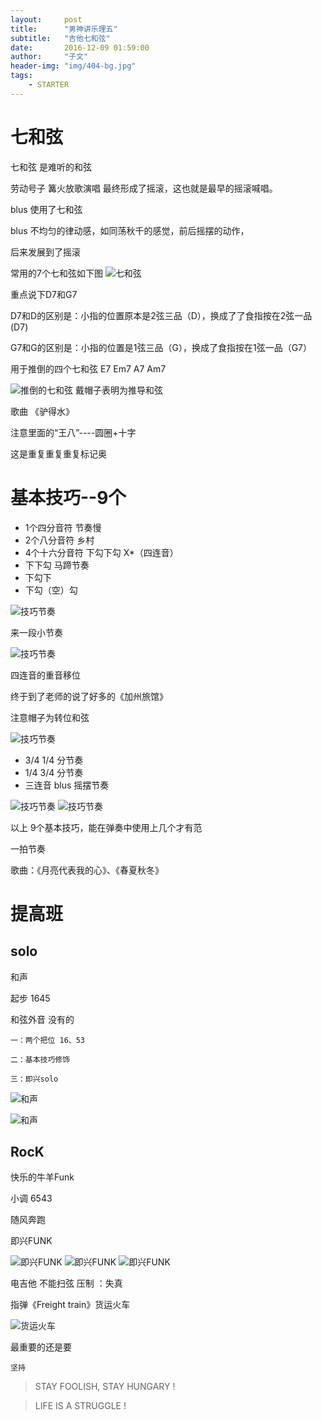 ```yaml
---
layout:     post
title:      "男神讲乐理五"
subtitle:   "吉他七和弦"
date:       2016-12-09 01:59:00
author:     "子文"
header-img: "img/404-bg.jpg"
tags:
    - STARTER
---
```




# 七和弦

七和弦 是难听的和弦

劳动号子 篝火放歌演唱 最终形成了摇滚，这也就是最早的摇滚喊唱。

blus 使用了七和弦

blus 不均匀的律动感，如同荡秋千的感觉，前后摇摆的动作，

后来发展到了摇滚

常用的7个七和弦如下图
![七和弦](/img/2016-12-09/IMG_2228.JPG)

重点说下D7和G7

D7和D的区别是：小指的位置原本是2弦三品（D），换成了了食指按在2弦一品(D7)

G7和G的区别是：小指的位置是1弦三品（G），换成了食指按在1弦一品（G7）

用于推倒的四个七和弦 E7  Em7  A7  Am7

![推倒的七和弦](/img/2016-12-09/IMG_2229.JPG)
戴帽子表明为推导和弦


歌曲
《驴得水》

注意里面的“王八”----圆圈+十字 

这是重复重复重复标记奥

# 基本技巧--9个

* 1个四分音符     节奏慢
* 2个八分音符     乡村 
* 4个十六分音符 下勾下勾   X*（四连音）
* 下下勾          马蹄节奏
* 下勾下  
* 下勾（空）勾    

![技巧节奏](/img/2016-12-09/IMG_2231.JPG)

来一段小节奏

![技巧节奏](/img/2016-12-09/IMG_2234.JPG)

四连音的重音移位

终于到了老师的说了好多的《加州旅馆》

注意帽子为转位和弦

![技巧节奏](/img/2016-12-02/WechatIMG3.jpeg)

* 3/4 1/4 分节奏
* 1/4 3/4 分节奏
* 三连音  blus 摇摆节奏

![技巧节奏](/img/2016-12-09/IMG_2236.JPG)
![技巧节奏](/img/2016-12-09/IMG_2237.JPG)

以上 9个基本技巧，能在弹奏中使用上几个才有范

一拍节奏

歌曲：《月亮代表我的心》、《春夏秋冬》

# 提高班

## solo

和声

起步  1645

和弦外音   没有的

```
一：两个把位 16、53

二：基本技巧修饰

三：即兴solo

```

![和声](/img/2016-12-09/IMG_2239.JPG)

![和声](/img/2016-12-09/IMG_2241.JPG)
## RocK
快乐的牛羊Funk

小调   6543

随风奔跑
  
即兴FUNK
  
![即兴FUNK](/img/2016-12-09/IMG_2245.JPG)
![即兴FUNK](/img/2016-12-09/IMG_2246.JPG)
![即兴FUNK](/img/2016-12-09/WechatIMG9.jpeg)

电吉他  不能扫弦  压制  ：失真


指弹《Freight train》货运火车

![货运火车](/img/2016-12-09/IMG_2250.JPG)


最重要的还是要 

```
坚持
```


>  STAY FOOLISH, STAY HUNGARY !


>  LIFE IS A STRUGGLE !



























